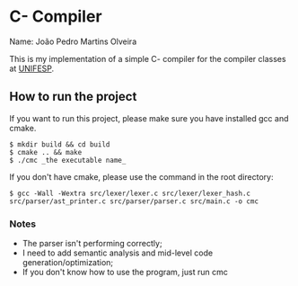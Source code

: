 # C- Compiler

Name: João Pedro Martins Olveira

This is my implementation of a simple C- compiler for the compiler classes at [UNIFESP](https://portal.unifesp.br/).

## How to run the project

If you want to run this project, please make sure you have installed gcc and cmake.

``` {bash}
$ mkdir build && cd build
$ cmake .. && make
$ ./cmc _the executable name_
```

If you don't have cmake, please use the command in the root directory:

``` {bash}
$ gcc -Wall -Wextra src/lexer/lexer.c src/lexer/lexer_hash.c src/parser/ast_printer.c src/parser/parser.c src/main.c -o cmc
```

### Notes

- The parser isn't performing correctly;
- I need to add semantic analysis and mid-level code generation/optimization;
- If you don't know how to use the program, just run cmc
